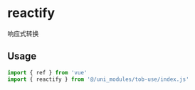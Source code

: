 # reactify

响应式转换

## Usage

```js
import { ref } from 'vue'
import { reactify } from '@/uni_modules/tob-use/index.js'


```

